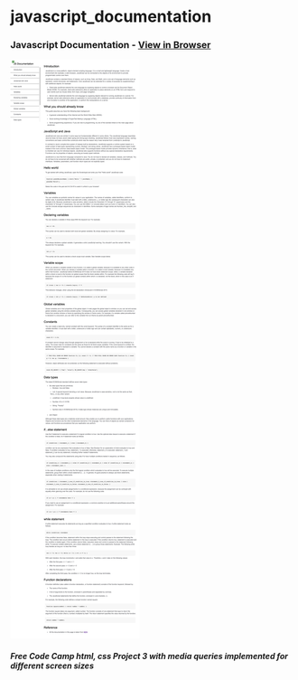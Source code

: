 # javascript_documentation
  
### Javascript Documentation - [View in Browser](https://sihoonathan.github.io/javascript_documentation/)
![screenshot](screenshot.png)


##### *Free Code Camp html, css Project 3 with media queries implemented for different screen sizes*
